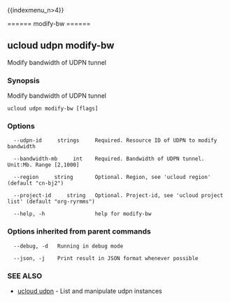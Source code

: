 {{indexmenu_n>4}}

====== modify-bw ======

## ucloud udpn modify-bw

Modify bandwidth of UDPN tunnel

### Synopsis

Modify bandwidth of UDPN tunnel

```
ucloud udpn modify-bw [flags]
```

### Options

```
  --udpn-id     strings     Required. Resource ID of UDPN to modify bandwidth 

  --bandwidth-mb     int    Required. Bandwidth of UDPN tunnel. Unit:Mb. Range [2,1000] 

  --region     string       Optional. Region, see 'ucloud region' (default "cn-bj2") 

  --project-id     string   Optional. Project-id, see 'ucloud project list' (default "org-ryrmms") 

  --help, -h                help for modify-bw 

```

### Options inherited from parent commands

```
  --debug, -d   Running in debug mode 

  --json, -j    Print result in JSON format whenever possible 

```

### SEE ALSO

* [ucloud udpn](software/cli/cmd/ucloud/udpn)	 - List and manipulate udpn instances

